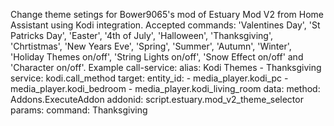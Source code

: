 Change theme setings for Bower9065's mod of Estuary Mod V2 from Home Assistant using Kodi integration.
  Accepted commands: 
    'Valentines Day', 'St Patricks Day', 'Easter', '4th of July',
    'Halloween', 'Thanksgiving', 'Chrtistmas', 'New Years Eve', 
    'Spring', 'Summer', 'Autumn', 'Winter', 'Holiday Themes on/off', 
    'String Lights on/off', 'Snow Effect on/off' and 'Character on/off'. 
  Example call-service:
    alias: Kodi Themes - Thanksgiving
    service: kodi.call_method
    target:
  	entity_id:
  	  - media_player.kodi_pc
  	  - media_player.kodi_bedroom
  	  - media_player.kodi_living_room
  	  data:
  		method: Addons.ExecuteAddon
  		addonid: script.estuary.mod_v2_theme_selector
  		params:
  		  command: Thanksgiving
